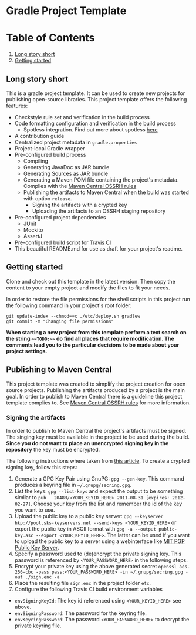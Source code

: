 [//]: # (~~TODO:~~ Change this readme and describe your project. Give a short introduction with the most significant information and then provide a closer look to your project using the headlines and the table of content to structure the readme file.)

# Gradle Project Template

# Table of Contents
1. [Long story short](#long-story-short)
2. [Getting started](#getting-started)

## Long story short

This is a gradle project template. It can be used to create new projects for publishing open-source libraries. This project template offers the following features:
* Checkstyle rule set and verification in the build process
* Code formatting configuration and verification in the build process
  * Spotless integration. Find out more about spotless [here](https://github.com/diffplug/spotless)
* A contribution guide
* Centralized project metadata in `gradle.properties`
* Project-local Gradle wrapper
* Pre-configured build process
  * Compiling
  * Generating JavaDoc as JAR bundle
  * Generating Sources as JAR bundle
  * Generating a Maven POM file containing the project's metadata. Complies with the [Maven Central OSSRH rules](http://central.sonatype.org/pages/ossrh-guide.html)
  * Publishing the artifacts to Maven Central when the build was started with option `release`.
    * Signing the artifacts with a crypted key
    * Uploading the artifacts to an OSSRH staging repository
* Pre-configured project dependencies
  * JUnit
  * Mockito
  * AssertJ
* Pre-configured build script for [Travis CI](https://travis-ci.org/)
* This beautiful README.md for use as draft for your project's readme.

## Getting started

Clone and check out this template in the latest version. Then copy the content to your empty project and modify the files to fit your needs.

In order to restore the file permissions for the shell scripts in this project run the following command in your project's root folder:

```
git update-index --chmod=+x ./etc/deploy.sh gradlew
git commit -m "Changing file permissions"
```

__When starting a new project from this template perform a text search on the string `~~TODO:~~` do find all places that require modification. The comments lead you to the particular decisions to be made about your project settings.__

## Publishing to Maven Central

This project template was created to simplify the project creation for open source projects. Publishing the artifacts produced by a project is the main goal. In order to publish to Maven Central there is a guideline this project template complies to. See [Maven Central OSSRH rules](http://central.sonatype.org/pages/ossrh-guide.html) for more information.

### Signing the artifacts
In order to publish to Maven Central the project's artifacts must be signed. The singing key must be available in the project to be used during the build. __Since you do not want to place an unencrypted signing key in the repository__ the key must be encrypted.

The following instructions where taken from [this article](http://central.sonatype.org/pages/working-with-pgp-signatures.html). To create a crypted signing key, follow this steps:

1. Generate a GPG Key Pair using GnuPG: `gpg --gen-key`. This command produces a keyring file in `~/.gnupg/secring.gpg`.
2. List the keys: `gpg --list-keys` and expect the output to be something similar to `pub   2048R/<YOUR_KEYID_HERE> 2011-08-31 [expires: 2012-02-27]`. Choose your key from the list and remember the id of the key you want to use.
3. Upload the public key to a public key server: `gpg --keyserver hkp://pool.sks-keyservers.net --send-keys <YOUR_KEYID_HERE>` or export the public key in ASCII format with `gpg -a --output public-key.asc --export <YOUR_KEYID_HERE>`. The latter can be used if you want to upload the public key to a server using a webinterface like [MIT PGP Public Key Server](http://pgp.mit.edu/).
4. Specify a password used to (de)encrypt the private signing key. This password is referenced by `<YOUR_PASSWORD_HERE>` in the following steps.
5. Encrypt your private key using the above generated secret `openssl aes-256-cbc -pass pass:<YOUR_PASSWORD_HERE> -in ~/.gnupg/secring.gpg -out ./sign.enc -a`
6. Place the resulting file `sign.enc` in the project folder `etc`.
7. Configure the following Travis CI build environment variables
  * `envSigningKeyId`: The key id referenced using `<YOUR_KEYID_HERE>` see above.
  * `envSigningPassword`: The password for the keyring file.
  * `envKeyringPassword`: The password `<YOUR_PASSWORD_HERE>` to decrypt the private keyring file.